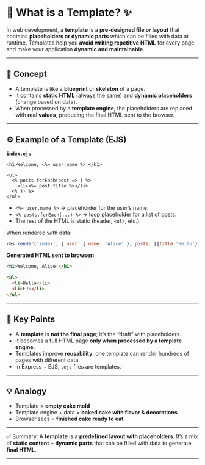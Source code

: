 
# 🧩 What is a **Template**? ✨

In web development, a **template** is a **pre-designed file or layout** that contains **placeholders or dynamic parts** which can be filled with data at runtime. Templates help you **avoid writing repetitive HTML** for every page and make your application **dynamic and maintainable**.

---

## 🧠 Concept

* A template is like a **blueprint** or **skeleton** of a page.
* It contains **static HTML** (always the same) and **dynamic placeholders** (change based on data).
* When processed by a **template engine**, the placeholders are replaced with **real values**, producing the final HTML sent to the browser.

---

## ⚙️ Example of a Template (EJS)

**`index.ejs`**

```ejs
<h1>Welcome, <%= user.name %>!</h1>

<ul>
  <% posts.forEach(post => { %>
    <li><%= post.title %></li>
  <% }) %>
</ul>
```

* `<%= user.name %>` → placeholder for the user’s name.
* `<% posts.forEach(...) %>` → loop placeholder for a list of posts.
* The rest of the HTML is static (header, `<ul>`, etc.).

When rendered with data:

```js
res.render('index', { user: { name: 'Alice' }, posts: [{title:'Hello'}, {title:'EJS'}] });
```

**Generated HTML sent to browser:**

```html
<h1>Welcome, Alice!</h1>

<ul>
  <li>Hello</li>
  <li>EJS</li>
</ul>
```

---

## 🔑 Key Points

* A **template** is **not the final page**; it’s the “draft” with placeholders.
* It becomes a full HTML page **only when processed by a template engine**.
* Templates improve **reusability**: one template can render hundreds of pages with different data.
* In Express + EJS, `.ejs` files are templates.

---

## 💡 Analogy

* Template = **empty cake mold**
* Template engine + data = **baked cake with flavor & decorations**
* Browser sees = **finished cake ready to eat**

---

✅ Summary:
A **template** is a **predefined layout with placeholders**. It’s a mix of **static content + dynamic parts** that can be filled with data to generate **final HTML**.

---